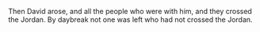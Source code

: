 Then David arose, and all the people who were with him, and they crossed the Jordan. By daybreak not one was left who had not crossed the Jordan.
